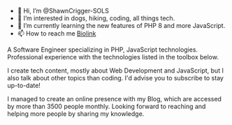 - 👋 Hi, I’m @ShawnCrigger-SOLS
- 👀 I’m interested in dogs, hiking, coding, all things tech.
- 🌱 I’m currently learning the new features of PHP 8 and more JavaScript.
- 📫 How to reach me [Biolink](https://shawnc.bio.link/)

A Software Engineer specializing in PHP, JavaScript technologies. Professional experience with the technologies listed in the toolbox below.

I create tech content, mostly about Web Development and JavaScript, but I also talk about other topics than coding. I'd advise you to subscribe to stay up-to-date!

I managed to create an online presence with my Blog, which are accessed by more than 3500 people monthly. Looking forward to reaching and helping more people by sharing my knowledge.

<!---
ShawnCrigger-SOLS/ShawnCrigger-SOLS is a ✨ special ✨ repository because its `README.md` (this file) appears on your GitHub profile.
You can click the Preview link to take a look at your changes.
--->
